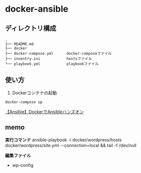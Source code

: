 # docker-ansible

## ディレクトリ構成
```
.
├── README.md
├── docker
├── docker-compose.yml      docker-composeファイル
├── inventry.ini            hostsファイル
└── playbook.yml            playbookファイル
```

## 使い方
1. Dockerコンテナの起動
```
docker-compose up
```

[【Ansible】DockerでAnsibleハンズオン](https://qiita.com/Naoto9282/items/39eeefa5de652b857372)

## memo

**実行コマンド**
ansible-playbook -i docker/wordpress/hosts docker/wordpress/site.yml --connection=local && tail -f /dev/null

**編集ファイル**
- wp-config

